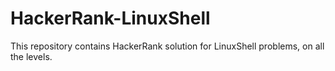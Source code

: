 # HackerRank-LinuxShell
This repository contains HackerRank solution for LinuxShell problems, on all the levels.
